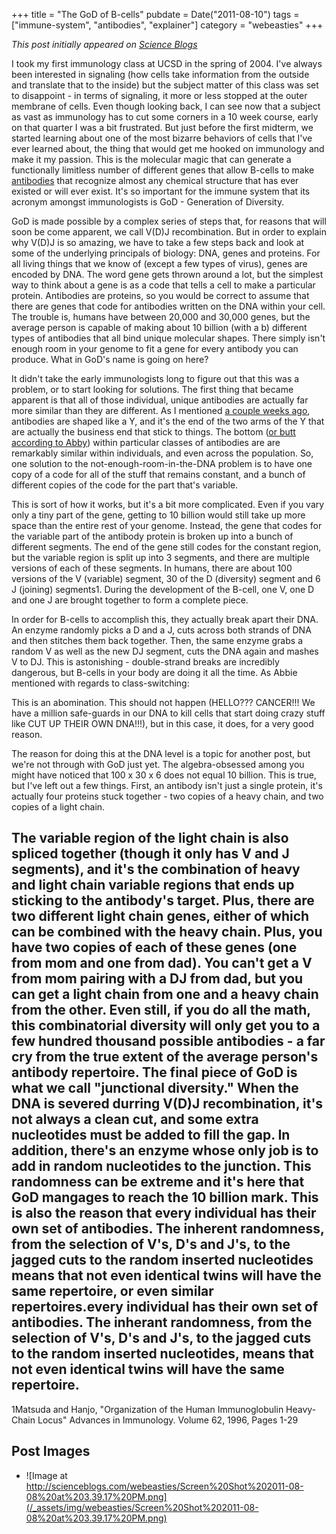 +++
title = "The GoD of B-cells"
pubdate = Date("2011-08-10")
tags = ["immune-system", "antibodies", "explainer"]
category = "webeasties"
+++

_This post initially appeared on [Science Blogs](http://scienceblogs.com/webeasties)_

I took my first immunology class at UCSD in the spring of 2004. I've always been interested in signaling (how cells take information from the outside and translate that to the inside) but the subject matter of this class was set to disappoint - in terms of signaling, it more or less stopped at the outer membrane of cells. Even though looking back, I can see now that a subject as vast as immunology has to cut some corners in a 10 week course, early on that quarter I was a bit frustrated. But just before the first midterm, we started learning about one of the most bizarre behaviors of cells that I've ever learned about, the thing that would get me hooked on immunology and make it my passion. This is the molecular magic that can generate a functionally limitless number of different genes that allow B-cells to make [antibodies](/tag/antibodies) that recognize almost any chemical structure that has ever existed or will ever exist. It's so important for the immune system that its acronym amongst immunologists is GoD - Generation of Diversity.

GoD is made possible by a complex series of steps that, for reasons that will soon be come apparent, we call V(D)J recombination. But in order to explain why V(D)J is so amazing, we have to take a few steps back and look at some of the underlying principals of biology: DNA, genes and proteins. For all living things that we know of (except a few types of virus), genes are encoded by DNA. The word gene gets thrown around a lot, but the simplest way to think about a gene is as a code that tells a cell to make a particular protein. Antibodies are proteins, so you would be correct to assume that there are genes that code for antibodies written on the DNA within your cell. The trouble is, humans have between 20,000 and 30,000 genes, but the average person is capable of making about 10 billion (with a b) different types of antibodies that all bind unique molecular shapes. There simply isn't enough room in your genome to fit a gene for every antibody you can produce. What in GoD's name is going on here?

It didn't take the early immunologists long to figure out that this was a problem, or to start looking for solutions. The first thing that became apparent is that all of those individual, unique antibodies are actually far more similar than they are different. As I mentioned [a couple weeks ago](http://scienceblogs.com/webeasties/2011/07/serum_sickness_and_the_problem.php), antibodies are shaped like a Y, and it's the end of the two arms of the Y that are actually the business end that stick to things. The bottom ([or butt according to Abby](http://scienceblogs.com/erv/2011/08/antibodies_evolution_in_action.php)) within particular classes of antibodies are are remarkably similar within individuals, and even across the population. 
So, one solution to the not-enough-room-in-the-DNA problem is to have one copy of a code for all of the stuff that remains constant, and a bunch of different copies of the code for the part that's variable.

This is sort of how it works, but it's a bit more complicated. Even if you vary only a tiny part of the gene, getting to 10 billion would still take up more space than the entire rest of your genome. Instead, the gene that codes for the variable part of the antibody protein is broken up into a bunch of different segments. The end of the gene still codes for the constant region, but the variable region is split up into 3 segments, and there are multiple versions of each of these segments. In humans, there are about 100 versions of the V (variable) segment, 30 of the D (diversity) segment and 6 J (joining) segments1. During the development of the B-cell, one V, one D and one J are brought together to form a complete piece. 

In order for B-cells to accomplish this, they actually break apart their DNA. An enzyme randomly picks a D and a J, cuts across both strands of DNA and then stitches them back together. Then, the same enzyme grabs a random V as well as the new DJ segment, cuts the DNA again and mashes V to DJ. 
This is astonishing - double-strand breaks are incredibly dangerous, but B-cells in your body are doing it all the time. As Abbie mentioned with regards to class-switching:

This is an abomination. This should not happen (HELLO??? CANCER!!! We have a million safe-guards in our DNA to kill cells that start doing crazy stuff like CUT UP THEIR OWN DNA!!!), but in this case, it does, for a very good reason.

The reason for doing this at the DNA level is a topic for another post, but we're not through with GoD just yet. The algebra-obsessed among you might have noticed that 100 x 30 x 6 does not equal 10 billion. This is true, but I've left out a few things. First, an antibody isn't just a single protein, it's actually four proteins stuck together - two copies of a heavy chain, and two copies of a light chain.

The variable region of the light chain is also spliced together (though it only has V and J segments), and it's the combination of heavy and light chain variable regions that ends up sticking to the antibody's target. Plus, there are two different light chain genes, either of which can be combined with the heavy chain. Plus, you have two copies of each of these genes (one from mom and one from dad). You can't get a V from mom pairing with a DJ from dad, but you can get a light chain from one and a heavy chain from the other. Even still, if you do all the math, this combinatorial diversity will only get you to a few hundred thousand possible antibodies - a far cry from the true extent of the average person's antibody repertoire. 
The final piece of GoD is what we call "junctional diversity." When the DNA is severed durring V(D)J recombination, it's not always a clean cut, and some extra nucleotides must be added to fill the gap. In addition, there's an enzyme whose only job is to add in random nucleotides to the junction. This randomness can be extreme and it's here that GoD mangages to reach the 10 billion mark. This is also the reason that every individual has their own set of antibodies. The inherent randomness, from the selection of V's, D's and J's, to the jagged cuts to the random inserted nucleotides means that not even identical twins will have the same repertoire, or even similar repertoires.every individual has their own set of antibodies. The inherant randomness, from the selection of V's, D's and J's, to the jagged cuts to the random inserted nucleotides, means that not even identical twins will have the same repertoire. 
---

1Matsuda and Hanjo, "Organization of the Human Immunoglobulin Heavy-Chain Locus" Advances in Immunology. Volume 62, 1996, Pages 1-29

      
  

 ## Post Images

- ![Image at http://scienceblogs.com/webeasties/Screen%20Shot%202011-08-08%20at%203.39.17%20PM.png](/_assets/img/webeasties/Screen%20Shot%202011-08-08%20at%203.39.17%20PM.png)

